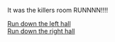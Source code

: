 It was the killers room RUNNNN!!!!

[Run down the left hall](left.md)  
[Run down the right hall](right.md)